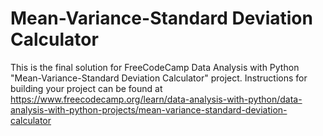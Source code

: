 # Mean-Variance-Standard Deviation Calculator

This is the final solution for FreeCodeCamp Data Analysis with Python "Mean-Variance-Standard Deviation Calculator" project. Instructions for building your project can be found at https://www.freecodecamp.org/learn/data-analysis-with-python/data-analysis-with-python-projects/mean-variance-standard-deviation-calculator
